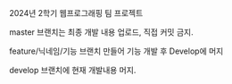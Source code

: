 2024년 2학기 웹프로그래핑 팀 프로젝트

master 브랜치는 최종 개발 내용 업로드, 직접 커밋 금지.

feature/닉네임/기능 브랜치 만들어 기능 개발 후 Develop에 머지

develop 브랜치에 현재 개발내용 머지.
